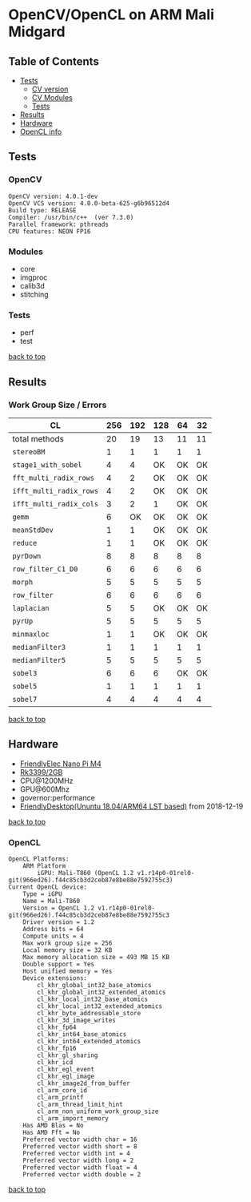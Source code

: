 OpenCV/OpenCL on ARM Mali Midgard
========================

## Table of Contents

 - [Tests](#tests)
 	- [CV version](#testCVver)
 	- [CV Modules](#testsModules)
 	- [Tests](#testsTests)
 - [Results](#results)
 - [Hardware](#hard)
 - [OpenCL info](#hardCL)

## Tests <a name="tests"></a>

### OpenCV<a name="testsCVver"></a>
```
OpenCV version: 4.0.1-dev
OpenCV VCS version: 4.0.0-beta-625-g6b96512d4
Build type: RELEASE
Compiler: /usr/bin/c++  (ver 7.3.0)
Parallel framework: pthreads
CPU features: NEON FP16
```
### Modules <a name="testModules"></a>
 - core
 - imgproc
 - calib3d
 - stitching

### Tests <a name="testsTests"></a>
 - perf
 - test

[back to top](#toc)

## Results <a name="results"></a>

### Work Group Size / Errors

| CL | 256 | 192 | 128 | 64 | 32 |
|---|---|---|---|---|---|
| total methods |  20 | 19 |13 | 11| 11 |
| `stereoBM` | 1 | 1 | 1 | 1 | 1 |
| `stage1_with_sobel` |  4 | 4 | OK | OK | OK |
| `fft_multi_radix_rows` |  4| 2 | OK | OK | OK |
| `ifft_multi_radix_rows` |  4| 2 | OK | OK | OK |
| `ifft_multi_radix_cols` |  3| 2 | 1 | OK |   OK |
| `gemm` | 6 | OK | OK | OK | OK |
| `meanStdDev` | 1 | 1 |OK | OK| OK |
| `reduce` | 1 | 1 | OK | OK | OK |
| `pyrDown` | 8 | 8 | 8| 8 | 8 |
| `row_filter_C1_D0` | 6 | 6 | 6 | 6 | 6|
| `morph` | 5 | 5 |  5 | 5 | 5|
| `row_filter` | 6 | 6 | 6 | 6 | 6|
| `laplacian` | 5 | 5 | OK | OK | OK |
| `pyrUp` | 5 | 5 |  5 | 5 | 5 |
| `minmaxloc` | 1 | 1 | OK | OK | OK |
| `medianFilter3` | 1 | 1 | 1 | 1 | 1 |
| `medianFilter5` | 5 | 5 | 5 | 5 | 5|
| `sobel3` | 6 | 6 | 6 | OK | OK |
| `sobel5` | 1 | 1 | 1 | 1 | 1 |
| `sobel7` | 4 | 4 |  4 | 4 | 4 |

[back to top](#toc)



## Hardware <a name="hard"></a>

- [FriendlyElec Nano Pi M4](http://wiki.friendlyarm.com/wiki/index.php/NanoPi_M4)
- [Rk3399/2GB](http://wiki.friendlyarm.com/wiki/index.php/NanoPi_M4#Hardware_Spec)
- CPU@1200MHz
- GPU@600Mhz
- governor:performance
- [FriendlyDesktop(Ununtu 18.04/ARM64 LST based)](http://wiki.friendlyarm.com/wiki/index.php/NanoPi_M4#Work_with_FriendlyDesktop) from 2018-12-19

[back to top](#toc)

### OpenCL <a name="hardCL"></a>
```
OpenCL Platforms: 
    ARM Platform
        iGPU: Mali-T860 (OpenCL 1.2 v1.r14p0-01rel0-git(966ed26).f44c85cb3d2ceb87e8be88e7592755c3)
Current OpenCL device: 
    Type = iGPU
    Name = Mali-T860
    Version = OpenCL 1.2 v1.r14p0-01rel0-git(966ed26).f44c85cb3d2ceb87e8be88e7592755c3
    Driver version = 1.2
    Address bits = 64
    Compute units = 4
    Max work group size = 256
    Local memory size = 32 KB
    Max memory allocation size = 493 MB 15 KB
    Double support = Yes
    Host unified memory = Yes
    Device extensions:
        cl_khr_global_int32_base_atomics
        cl_khr_global_int32_extended_atomics
        cl_khr_local_int32_base_atomics
        cl_khr_local_int32_extended_atomics
        cl_khr_byte_addressable_store
        cl_khr_3d_image_writes
        cl_khr_fp64
        cl_khr_int64_base_atomics
        cl_khr_int64_extended_atomics
        cl_khr_fp16
        cl_khr_gl_sharing
        cl_khr_icd
        cl_khr_egl_event
        cl_khr_egl_image
        cl_khr_image2d_from_buffer
        cl_arm_core_id
        cl_arm_printf
        cl_arm_thread_limit_hint
        cl_arm_non_uniform_work_group_size
        cl_arm_import_memory
    Has AMD Blas = No
    Has AMD Fft = No
    Preferred vector width char = 16
    Preferred vector width short = 8
    Preferred vector width int = 4
    Preferred vector width long = 2
    Preferred vector width float = 4
    Preferred vector width double = 2
```

[back to top](#toc)